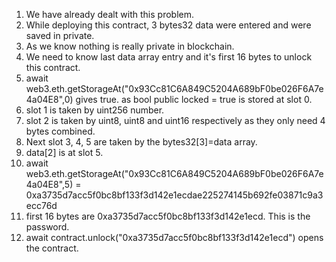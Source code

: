 1. We have already dealt with this problem.
2. While deploying this contract, 3 bytes32 data were entered and were saved in private.
3. As we know nothing is really private in blockchain.
4. We need to know last data array entry and it's first 16 bytes to unlock this contract.
5. await web3.eth.getStorageAt("0x93Cc81C6A849C5204A689bF0be026F6A7e4a04E8",0) gives true. as bool public locked = true is stored at slot 0.
6. slot 1 is taken by uint256 number.
7. slot 2 is taken by uint8, uint8 and uint16 respectively as they only need 4 bytes combined.
8. Next slot 3, 4, 5 are taken by the bytes32[3]=data array.
9. data[2] is at slot 5. 
10. await web3.eth.getStorageAt("0x93Cc81C6A849C5204A689bF0be026F6A7e4a04E8",5) = 0xa3735d7acc5f0bc8bf133f3d142e1ecdae225274145b692fe03871c9a3ecc76d
11. first 16 bytes are 0xa3735d7acc5f0bc8bf133f3d142e1ecd. This is the password. 
12. await contract.unlock("0xa3735d7acc5f0bc8bf133f3d142e1ecd") opens the contract.



